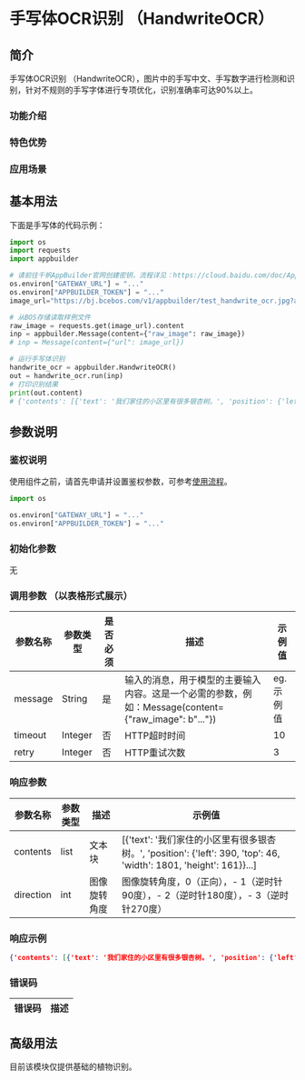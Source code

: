 # 手写体OCR识别 （HandwriteOCR）

## 简介
手写体OCR识别 （HandwriteOCR），图片中的手写中文、手写数字进行检测和识别，针对不规则的手写字体进行专项优化，识别准确率可达90%以上。


### 功能介绍


### 特色优势


### 应用场景



## 基本用法

下面是手写体的代码示例：
```python
import os
import requests
import appbuilder

# 请前往千帆AppBuilder官网创建密钥，流程详见：https://cloud.baidu.com/doc/AppBuilder/s/Olq6grrt6#1%E3%80%81%E5%88%9B%E5%BB%BA%E5%AF%86%E9%92%A5
os.environ["GATEWAY_URL"] = "..."
os.environ["APPBUILDER_TOKEN"] = "..."
image_url="https://bj.bcebos.com/v1/appbuilder/test_handwrite_ocr.jpg?authorization=bce-auth-v1%2FALTAKGa8m4qCUasgoljdEDAzLm%2F2024-01-23T11%3A58%3A09Z%2F-1%2Fhost%2F677f93445fb65157bee11cd492ce213d5c56e7a41827e45ce7e32b083d195c8b"

# 从BOS存储读取样例文件
raw_image = requests.get(image_url).content
inp = appbuilder.Message(content={"raw_image": raw_image})
# inp = Message(content={"url": image_url})

# 运行手写体识别
handwrite_ocr = appbuilder.HandwriteOCR()
out = handwrite_ocr.run(inp)
# 打印识别结果
print(out.content) 
# {'contents': [{'text': '我们家住的小区里有很多银杏树。', 'position': {'left': 390, 'top': 46, 'width': 1801, 'height': 161}}, {'text': '它们笔直笔直的,就像一位正在站岗的', 'position': {'left': 131, 'top': 263, 'width': 2083, 'height': 170}}, {'text': '卫兵。它枝繁叶茂,长的非常好,它的叶子', 'position': {'left': 154, 'top': 483, 'width': 2023, 'height': 161}}, {'text': '有些小的像一把把小扇子,大的也像扇子。', 'position': {'left': 151, 'top': 699, 'width': 2167, 'height': 168}}, {'text': '但是中间有一个缺口,就像被淘汽的小', 'position': {'left': 148, 'top': 929, 'width': 2123, 'height': 177}}, {'text': '朋友用剪刀剪掉了一样。', 'position': {'left': 161, 'top': 1165, 'width': 1340, 'height': 217}}], 'direction': 0}

```


## 参数说明

### 鉴权说明
使用组件之前，请首先申请并设置鉴权参数，可参考[使用流程](https://cloud.baidu.com/doc/AppBuilder/s/Olq6grrt6#1%E3%80%81%E5%88%9B%E5%BB%BA%E5%AF%86%E9%92%A5)。
```python
import os 

os.environ["GATEWAY_URL"] = "..."
os.environ["APPBUILDER_TOKEN"] = "..."
```

### 初始化参数

无

### 调用参数 （以表格形式展示）
|参数名称 |参数类型 | 是否必须 | 描述                                                                    |示例值|
|--------|--------|------|-----------------------------------------------------------------------|------|
|message |String  | 是    | 输入的消息，用于模型的主要输入内容。这是一个必需的参数，例如：Message(content={"raw_image": b"..."}) |eg.示例值|
|timeout|Integer| 否    | HTTP超时时间                                                              |10|
|retry|Integer| 否    | HTTP重试次数                                                              |3|

### 响应参数
| 参数名称      | 参数类型 | 描述     | 示例值                                                             |
|-----------|------|--------|-----------------------------------------------------------------|
| contents  | list | 文本块    | [{'text': '我们家住的小区里有很多银杏树。', 'position': {'left': 390, 'top': 46, 'width': 1801, 'height': 161}}...] |
| direction | int  | 图像旋转角度 | 图像旋转角度，0（正向），- 1（逆时针90度），- 2（逆时针180度），- 3（逆时针270度）|

### 响应示例
```json
{'contents': [{'text': '我们家住的小区里有很多银杏树。', 'position': {'left': 390, 'top': 46, 'width': 1801, 'height': 161}}, {'text': '它们笔直笔直的,就像一位正在站岗的', 'position': {'left': 131, 'top': 263, 'width': 2083, 'height': 170}}, {'text': '卫兵。它枝繁叶茂,长的非常好,它的叶子', 'position': {'left': 154, 'top': 483, 'width': 2023, 'height': 161}}, {'text': '有些小的像一把把小扇子,大的也像扇子。', 'position': {'left': 151, 'top': 699, 'width': 2167, 'height': 168}}, {'text': '但是中间有一个缺口,就像被淘汽的小', 'position': {'left': 148, 'top': 929, 'width': 2123, 'height': 177}}, {'text': '朋友用剪刀剪掉了一样。', 'position': {'left': 161, 'top': 1165, 'width': 1340, 'height': 217}}], 'direction': 0}
```

### 错误码
|错误码|描述|
|------|---|

## 高级用法
目前该模块仅提供基础的植物识别。

